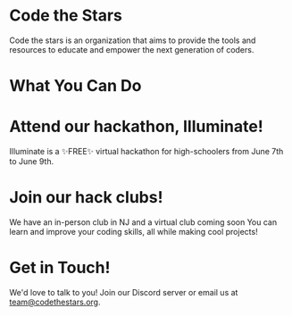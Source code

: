 # Code the Stars

Code the stars is an organization that aims to provide the tools and resources to educate and empower the next generation of coders. 
# What You Can Do

# Attend our hackathon, Illuminate!
Illuminate is a ✨FREE✨ virtual hackathon for high-schoolers from June 7th to June 9th. 
# Join our hack clubs!
We have an in-person club in NJ and a virtual club coming soon You can learn and improve your coding skills, all while making cool projects!
# Get in Touch!
We'd love to talk to you! Join our Discord server or email us at team@codethestars.org. 
